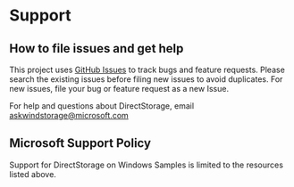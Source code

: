 # Support

## How to file issues and get help  

This project uses [GitHub Issues](https://github.com/Microsoft/DirectStorage/issues) to track bugs and feature requests. Please search the existing 
issues before filing new issues to avoid duplicates.  For new issues, file your bug or 
feature request as a new Issue.

For help and questions about DirectStorage, email [askwindstorage@microsoft.com](mailto:askwindstorage@microsoft.com)

## Microsoft Support Policy  

Support for DirectStorage on Windows Samples is limited to the resources listed above.
